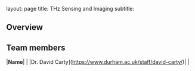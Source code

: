 layout: page
title: THz Sensing and Imaging
subtitle:
## Overview

## Team members
|**Name**|   |
|Dr. David Carty](https://www.durham.ac.uk/staff/david-carty/)|   |